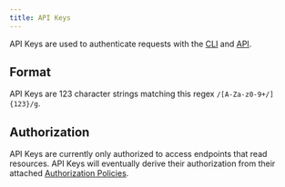 ```yaml
---
title: API Keys
---
```


<head>
  <title>Ref | API Keys</title>
</head>

API Keys are used to authenticate requests with the [CLI](/cli/authentication) and [API](/api/0#tag/Authentication).

## Format

API Keys are 123 character strings matching this regex `/[A-Za-z0-9+/]{123}/g`.

## Authorization

API Keys are currently only authorized to access endpoints that read resources. API Keys will eventually derive their authorization from their attached [Authorization Policies](authorization-policies).
